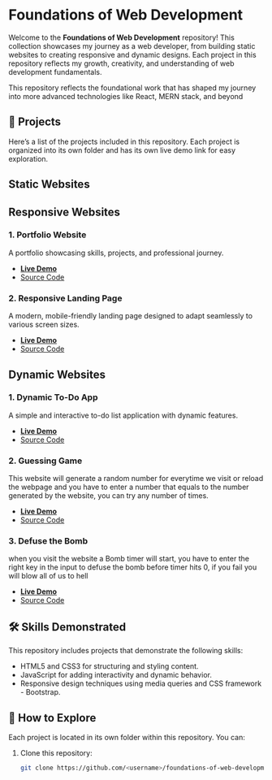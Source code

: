 # Foundations of Web Development

Welcome to the **Foundations of Web Development** repository! This collection showcases my journey as a web developer, from building static websites to creating responsive and dynamic designs. Each project in this repository reflects my growth, creativity, and understanding of web development fundamentals.

This repository reflects the foundational work that has shaped my journey into more advanced technologies like React, MERN stack, and beyond

## 🚀 Projects

Here’s a list of the projects included in this repository. Each project is organized into its own folder and has its own live demo link for easy exploration.
## Static Websites
## Responsive Websites
### 1. Portfolio Website
A portfolio showcasing skills, projects, and professional journey.
- **[Live Demo](https://sspportfolio.ccbp.tech/)**  
- [Source Code](./Portfolio/)

### 2. Responsive Landing Page
A modern, mobile-friendly landing page designed to adapt seamlessly to various screen sizes.
- **[Live Demo]()**  
- [Source Code](.//)
## Dynamic Websites
### 1. Dynamic To-Do App
A simple and interactive to-do list application with dynamic features.
- **[Live Demo](https://ssptodolist.ccbp.tech/)**  
- [Source Code](./Todos/)

### 2. Guessing Game
This website will generate a random number for everytime we visit or reload the webpage and you have to enter a number that equals to the number generated by the website, you can try any number of times.
- **[Live Demo](https://sspguessinggame.ccbp.tech/)**
- [Source Code](./Guessing-Game)
### 3. Defuse the Bomb
when you visit the website a Bomb timer will start, you have to enter the right key in the input to defuse the bomb before timer hits 0, if you fail you will blow all of us to hell
- **[Live Demo](https://sspbombtimer.ccbp.tech/)**
- [Source Code](./Bomb)
## 🛠️ Skills Demonstrated

This repository includes projects that demonstrate the following skills:
- HTML5 and CSS3 for structuring and styling content.
- JavaScript for adding interactivity and dynamic behavior.
- Responsive design techniques using media queries and CSS framework - Bootstrap.
<!-- Basic deployment using GitHub Pages.-->

## 📂 How to Explore

Each project is located in its own folder within this repository. You can:
1. Clone this repository:
   ```bash
   git clone https://github.com/<username>/foundations-of-web-development.git
